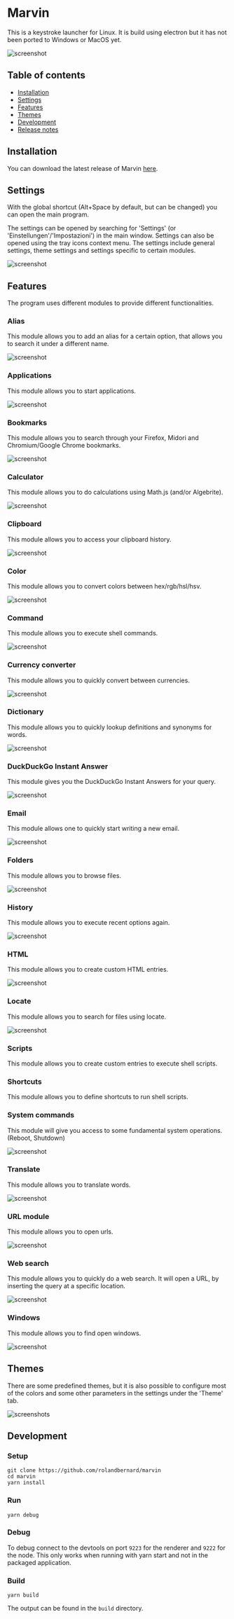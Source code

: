
Marvin
======

This is a keystroke launcher for Linux. It is build using electron but it has not been ported to
Windows or MacOS yet.

![screenshot](assets/main.png)


## Table of contents

- [Installation](#installation)
- [Settings](#settings)
- [Features](#features)
- [Themes](#themes)
- [Development](#development)
- [Release notes](https://github.com/rolandbernard/marvin/releases)


## Installation

You can download the latest release of Marvin [here](https://github.com/rolandbernard/marvin/releases).


## Settings

With the global shortcut (Alt+Space by default, but can be changed) you can open the main program.

The settings can be opened by searching for 'Settings' (or 'Einstellungen'/'Impostazioni') in the
main window. Settings can also be opened using the tray icons context menu.
The settings include general settings, theme settings and settings specific to certain modules.

![screenshot](assets/settings.png)


## Features

The program uses different modules to provide different functionalities.

### Alias

This module allows you to add an alias for a certain option, that allows you to search it under a different name.

![screenshot](assets/alias.png)

### Applications

This module allows you to start applications.

![screenshot](assets/applications.png)

### Bookmarks

This module allows you to search through your Firefox, Midori and Chromium/Google Chrome bookmarks.

![screenshot](assets/bookmarks.png)

### Calculator

This module allows you to do calculations using Math.js (and/or Algebrite).

![screenshot](assets/calculator.png)

### Clipboard

This module allows you to access your clipboard history.

![screenshot](assets/clipboard.png)

### Color

This module allows you to convert colors between hex/rgb/hsl/hsv.

![screenshot](assets/color.png)

### Command

This module allows you to execute shell commands.

![screenshot](assets/command.png)

### Currency converter

This module allows you to quickly convert between currencies.

![screenshot](assets/currency-converter.png)

### Dictionary

This module allows you to quickly lookup definitions and synonyms for words.

![screenshot](assets/dictionary.png)

### DuckDuckGo Instant Answer

This module gives you the DuckDuckGo Instant Answers for your query.

![screenshot](assets/duckduckgo.png)

### Email

This module allows one to quickly start writing a new email.

![screenshot](assets/email.png)

### Folders

This module allows you to browse files.

![screenshot](assets/folders.png)

### History

This module allows you to execute recent options again.

![screenshot](assets/history.png)

### HTML

This module allows you to create custom HTML entries.

![screenshot](assets/html.png)

### Locate

This module allows you to search for files using locate.

![screenshot](assets/locate.png)

### Scripts

This module allows you to create custom entries to execute shell scripts.

### Shortcuts

This module allows you to define shortcuts to run shell scripts.

### System commands

This module will give you access to some fundamental system operations. (Reboot, Shutdown)

![screenshot](assets/system-commands.png)

### Translate

This module allows you to translate words.

![screenshot](assets/translate.png)

### URL module

This module allows you to open urls.

![screenshot](assets/url.png)

### Web search

This module allows you to quickly do a web search. It will open a URL, by inserting the query at a specific location.

![screenshot](assets/web-search.png)

### Windows

This module allows you to find open windows.

![screenshot](assets/windows.png)


## Themes

There are some predefined themes, but it is also possible to configure most of the colors and
some other parameters in the settings under the 'Theme' tab.

![screenshots](assets/theme.png)


## Development

### Setup

```
git clone https://github.com/rolandbernard/marvin
cd marvin
yarn install
```

### Run

```
yarn debug
```

### Debug

To debug connect to the devtools on port `9223` for the renderer and `9222` for the node.
This only works when running with yarn start and not in the packaged application.

### Build

```
yarn build
```

The output can be found in the `build` directory.

